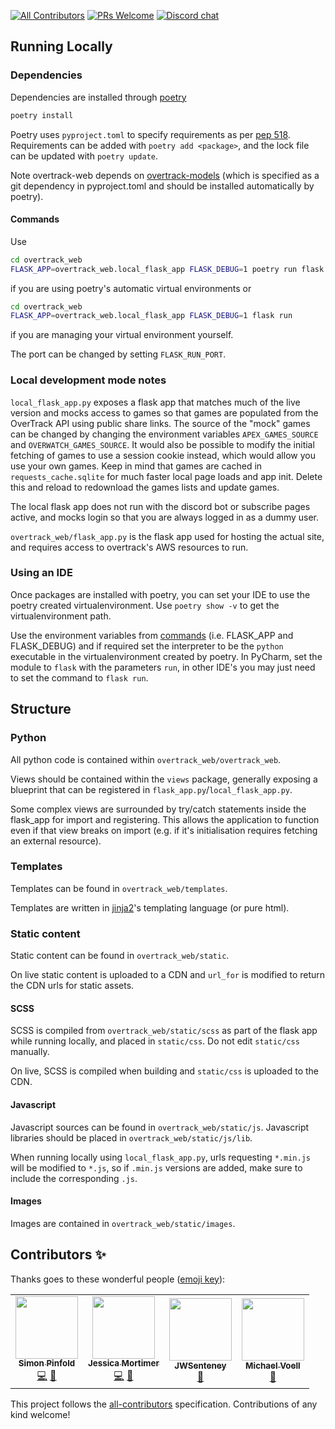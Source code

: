 [![All Contributors](https://img.shields.io/badge/all_contributors-4-orange.svg?style=flat-square)](#contributors-)
[![PRs Welcome](https://img.shields.io/badge/PRs-welcome-brightgreen.svg?style=flat-square)](http://makeapullrequest.com)
[![Discord chat](https://img.shields.io/badge/chat-on_discord-008080.svg?style=flat-square&logo=discord)](https://discord.gg/JywstAB)

## Running Locally

### Dependencies
Dependencies are installed through [poetry](https://python-poetry.org/docs/#installation)
```bash
poetry install
```

Poetry uses `pyproject.toml` to specify requirements as per [pep 518](https://www.python.org/dev/peps/pep-0518/).
Requirements can be added with `poetry add <package>`, and the lock file can be updated with `poetry update`.

Note overtrack-web depends on [overtrack-models](https://gitlab.com/OverTrack/overtrack-models) 
(which is specified as a git dependency in pyproject.toml and should be installed automatically by poetry).

#### Commands
Use
```bash
cd overtrack_web
FLASK_APP=overtrack_web.local_flask_app FLASK_DEBUG=1 poetry run flask run 
```
if you are using poetry's automatic virtual environments or 
```bash
cd overtrack_web
FLASK_APP=overtrack_web.local_flask_app FLASK_DEBUG=1 flask run 
```
if you are managing your virtual environment yourself.

The port can be changed by setting `FLASK_RUN_PORT`.

### Local development mode notes
`local_flask_app.py` exposes a flask app that matches much of the live version and mocks access to games so that games are
 populated from the OverTrack API using public share links.
The source of the "mock" games can be changed by changing the environment variables `APEX_GAMES_SOURCE` and `OVERWATCH_GAMES_SOURCE`.
It would also be possible to modify the initial fetching of games to use a session cookie instead, which would allow you use your own games.
Keep in mind that games are cached in `requests_cache.sqlite` for much faster local page loads and app init. Delete this and reload to redownload the games 
lists and update games.

The local flask app does not run with the discord bot or subscribe pages active, and mocks login so that you are always logged in as a dummy user.

`overtrack_web/flask_app.py` is the flask app used for hosting the actual site, and requires access to overtrack's AWS resources to run.

### Using an IDE

Once packages are installed with poetry, you can set your IDE to use the poetry created virtualenvironment.
Use `poetry show -v` to get the virtualenvironment path.

Use the environment variables from [commands](#commands) (i.e. FLASK_APP and FLASK_DEBUG) and if required set the interpreter to be the `python` executable in the virtualenvironment 
created by poetry. In PyCharm, set the module to `flask` with the parameters `run`, in other IDE's you may just need to set the command to `flask run`.

## Structure

### Python

All python code is contained within `overtrack_web/overtrack_web`.

Views should be contained within the `views` package, generally exposing a blueprint that can be registered in `flask_app.py`/`local_flask_app.py`. 

Some complex views are surrounded by try/catch statements inside the flask_app for import and registering.
This allows the application to function even if that view breaks on import (e.g. if it's initialisation requires fetching an external resource).  

### Templates

Templates can be found in `overtrack_web/templates`.

Templates are written in [jinja2](https://jinja.palletsprojects.com/en/2.11.x/)'s templating language (or pure html).

### Static content

Static content can be found in `overtrack_web/static`.

On live static content is uploaded to a CDN and `url_for` is modified to return the CDN urls for static assets.

#### SCSS

SCSS is compiled from `overtrack_web/static/scss` as part of the flask app while running locally, and placed in `static/css`.
Do not edit `static/css` manually.

On live, SCSS is compiled when building and `static/css` is uploaded to the CDN.

#### Javascript

Javascript sources can be found in `overtrack_web/static/js`.
Javascript libraries should be placed in `overtrack_web/static/js/lib`.

When running locally using `local_flask_app.py`, urls requesting `*.min.js` will be modified to `*.js`, so if `.min.js` versions are added, make sure to 
include the corresponding `.js`.

#### Images

Images are contained in `overtrack_web/static/images`.

## Contributors ✨

Thanks goes to these wonderful people ([emoji key](https://allcontributors.org/docs/en/emoji-key)):

<!-- ALL-CONTRIBUTORS-LIST:START - Do not remove or modify this section -->
<!-- prettier-ignore-start -->
<!-- markdownlint-disable -->
<table>
  <tr>
    <td align="center"><a href="https://overtrack.gg"><img src="https://avatars0.githubusercontent.com/u/2515062?v=4" width="100px;" alt=""/><br /><sub><b>Simon Pinfold</b></sub></a><br /><a href="https://github.com/overtrack-gg/overtrack-web-2/commits?author=synap5e" title="Code">💻</a> <a href="#design-synap5e" title="Design">🎨</a></td>
    <td align="center"><a href="https://github.com/jess-sio"><img src="https://avatars3.githubusercontent.com/u/3945148?v=4" width="100px;" alt=""/><br /><sub><b>Jessica Mortimer</b></sub></a><br /><a href="https://github.com/overtrack-gg/overtrack-web-2/commits?author=jess-sio" title="Code">💻</a> <a href="#design-jess-sio" title="Design">🎨</a></td>
    <td align="center"><a href="https://github.com/JWSenteney"><img src="https://avatars0.githubusercontent.com/u/1554771?v=4" width="100px;" alt=""/><br /><sub><b>JWSenteney</b></sub></a><br /><a href="#ideas-JWSenteney" title="Ideas, Planning, & Feedback">🤔</a></td>
    <td align="center"><a href="https://sdcore.github.io"><img src="https://avatars2.githubusercontent.com/u/5140203?v=4" width="100px;" alt=""/><br /><sub><b>Michael Voell</b></sub></a><br /><a href="#design-SDCore" title="Design">🎨</a></td>
  </tr>
</table>

<!-- markdownlint-enable -->
<!-- prettier-ignore-end -->
<!-- ALL-CONTRIBUTORS-LIST:END -->

This project follows the [all-contributors](https://github.com/all-contributors/all-contributors) specification. Contributions of any kind welcome!
